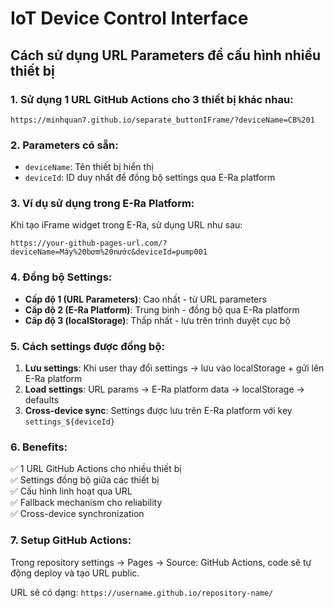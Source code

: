 # IoT Device Control Interface

## Cách sử dụng URL Parameters để cấu hình nhiều thiết bị

### 1. Sử dụng 1 URL GitHub Actions cho 3 thiết bị khác nhau:

```
https://minhquan7.github.io/separate_buttonIFrame/?deviceName=CB%201
```

### 2. Parameters có sẵn:

- `deviceName`: Tên thiết bị hiển thị
- `deviceId`: ID duy nhất để đồng bộ settings qua E-Ra platform

### 3. Ví dụ sử dụng trong E-Ra Platform:

Khi tạo iFrame widget trong E-Ra, sử dụng URL như sau:

```
https://your-github-pages-url.com/?deviceName=Máy%20bơm%20nước&deviceId=pump001
```

### 4. Đồng bộ Settings:

- **Cấp độ 1 (URL Parameters)**: Cao nhất - từ URL parameters
- **Cấp độ 2 (E-Ra Platform)**: Trung bình - đồng bộ qua E-Ra platform
- **Cấp độ 3 (localStorage)**: Thấp nhất - lưu trên trình duyệt cục bộ

### 5. Cách settings được đồng bộ:

1. **Lưu settings**: Khi user thay đổi settings → lưu vào localStorage + gửi lên E-Ra platform
2. **Load settings**: URL params → E-Ra platform data → localStorage → defaults
3. **Cross-device sync**: Settings được lưu trên E-Ra platform với key `settings_${deviceId}`

### 6. Benefits:

✅ 1 URL GitHub Actions cho nhiều thiết bị  
✅ Settings đồng bộ giữa các thiết bị  
✅ Cấu hình linh hoạt qua URL  
✅ Fallback mechanism cho reliability  
✅ Cross-device synchronization

### 7. Setup GitHub Actions:

Trong repository settings → Pages → Source: GitHub Actions, code sẽ tự động deploy và tạo URL public.

URL sẽ có dạng: `https://username.github.io/repository-name/`
